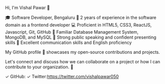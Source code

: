 Hi, I'm Vishal Pawar 👋

🎓 Software Developer, Bengaluru
💼 2 years of experience in the software domain as a frontend developer 
💻 Proficient in HTML5, CSS3, ReactJS, Javascript, Git, GitHub
🐍 Familiar  Database Management System, MongoDB, and MySQL
🎤 Strong public speaking and confident presenting skills
💬 Excellent communication skills and English proficiency

 My GitHub profile 🐙 showcases my open-source contributions and projects.

Let's connect and discuss how we can collaborate on a project or how I can contribute to your organization. 🔗

✓ GitHub:
✓ Twitter:https://twitter.com/vishalpawar050
